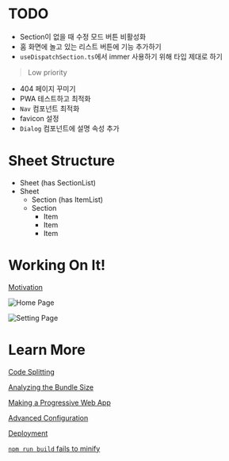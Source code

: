 # TODO

- Section이 없을 때 수정 모드 버튼 비활성화
- 홈 화면에 놀고 있는 리스트 버튼에 기능 추가하기
- `useDispatchSection.ts`에서 immer 사용하기 위해 타입 제대로 하기

> Low priority

- 404 페이지 꾸미기
- PWA 테스트하고 최적화
- `Nav` 컴포넌트 최적화
- favicon 설정
- `Dialog` 컴포넌트에 설명 속성 추가

# Sheet Structure

- Sheet (has SectionList)
- Sheet
  - Section (has ItemList)
  - Section
    - Item
    - Item
    - Item

# Working On It!

[Motivation](https://youtu.be/PtVOesopqD4?t=1547)

![Home Page](https://user-images.githubusercontent.com/61522272/111319361-416a1b80-86a9-11eb-8873-78bb420119cf.png)

![Setting Page](https://user-images.githubusercontent.com/61522272/111319398-4af38380-86a9-11eb-8bf3-5f83882118fe.png)

# Learn More

[Code Splitting](https://facebook.github.io/create-react-app/docs/code-splitting)

[Analyzing the Bundle Size](https://facebook.github.io/create-react-app/docs/analyzing-the-bundle-size)

[Making a Progressive Web App](https://facebook.github.io/create-react-app/docs/making-a-progressive-web-app)

[Advanced Configuration](https://facebook.github.io/create-react-app/docs/advanced-configuration)

[Deployment](https://facebook.github.io/create-react-app/docs/deployment)

[`npm run build` fails to minify](https://facebook.github.io/create-react-app/docs/troubleshooting#npm-run-build-fails-to-minify)
